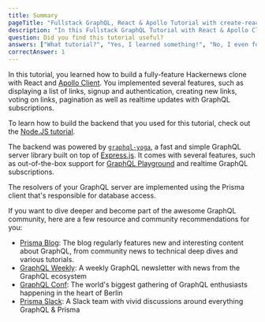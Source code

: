 ```yaml
---
title: Summary
pageTitle: "Fullstack GraphQL, React & Apollo Tutorial with create-react-app"
description: "In this Fullstack GraphQL Tutorial with React & Apollo Client you learned how to build a production-ready Hackernews clone using create-react-app & Prisma."
question: Did you find this tutorial useful?
answers: ["What tutorial?", "Yes, I learned something!", "No, I even forgot what I knew before!", "Fish!"]
correctAnswer: 1
---
```


In this tutorial, you learned how to build a fully-feature Hackernews clone with React and [Apollo Client](https://www.apollographql.com/docs/react/). You implemented several features, such as displaying a list of links, signup and authentication, creating new links, voting on links, pagination as well as realtime updates with GraphQL subscriptions.

To learn how to build the backend that you used for this tutorial, check out the [Node.JS tutorial](https://www.howtographql.com/graphql-js/0-introduction/).

The backend was powered by [`graphql-yoga`](https://github.com/prisma/graphql-yoga), a fast and simple GraphQL server library built on top of [Express.js](https://expressjs.com/). It comes with several features, such as out-of-the-box support for [GraphQL Playground](https://github.com/prisma/graphql-playground) and realtime GraphQL subscriptions.

The resolvers of your GraphQL server are implemented using the Prisma client that's responsible for database access.

If you want to dive deeper and become part of the awesome GraphQL community, here are a few resource and community recommendations for you:

- [Prisma Blog](https://prisma.io/blog): The blog regularly features new and interesting content about GraphQL, from community news to technical deep dives and various tutorials.
- [GraphQL Weekly](https://graphqlweekly.com): A weekly GraphQL newsletter with news from the GraphQL ecosystem
- [GraphQL Conf](https://www.graphqlconf.org): The world's biggest gathering of GraphQL enthusiasts happening in the heart of Berlin
- [Prisma Slack](https://slack.prisma.io): A Slack team with vivid discussions around everything GraphQL & Prisma
